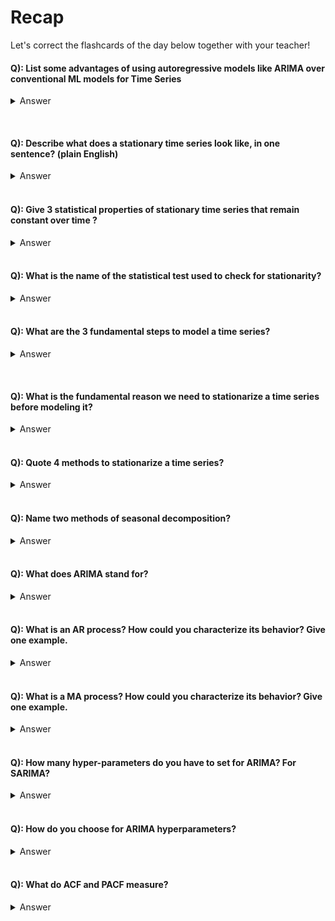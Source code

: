 # Recap
Let's correct the flashcards of the day below together with your teacher!


#### Q): List some advantages of using autoregressive models like ARIMA over conventional ML models for Time Series
<details>
    <summary>Answer</summary>

- Only one single ARIMA model is required to forecast _any_ time horizon ahead.
- Indeed, they model the **recursive** behavior of the data, forecasting one data point after the other
- You can compute a 95% confidence interval on your forecasts

</details>

&nbsp;
&nbsp;

#### Q): Describe what does a stationary time series look like, in one sentence? (plain English)
<details>
    <summary>Answer</summary>

"Wherever you look at it, your conclusions about its properties should be roughly the same."

</details>
&nbsp;
&nbsp;

#### Q): Give 3 statistical properties of stationary time series that remain constant over time ?
<details>
    <summary>Answer</summary>

Constant mean, constant variance, and constant autocorrelation

</details>
&nbsp;
&nbsp;

#### Q): What is the name of the statistical test used to check for stationarity?
<details>
    <summary>Answer</summary>

- Augmented Dickey Fuller - ADF Tests
- Consider the time series stationary when its `p-value` is below 0.05

</details>
&nbsp;
&nbsp;

#### Q): What are the 3 fundamental steps to model a time series?
<details>
    <summary>Answer</summary>

- First, stationarize your time series
- Then, forecast the stationary TS by prolongating its constant statistical properties over time. (AR/MA modeling is one way of doing so)
- Finally, transform back to the initial time series

</details>

&nbsp;
&nbsp;

#### Q): What is the fundamental reason we need to stationarize a time series before modeling it?
<details>
    <summary>Answer</summary>

- As its statistical properties are by definition **constant over time**, we can safely prolongate them in the future!
- We are never safe from unexpected changes (black swans), but we can quantify probabilities that they will stay constant (uncertainty intervals)
- AR/MA modeling is one way to do so. Many other methods exists. 

</details>
&nbsp;
&nbsp;

#### Q): Quote 4 methods to stationarize a time series?
<details>
    <summary>Answer</summary>

- Detrending (ex: taking the log, removing linear increase, etc...)
- Deseasonalizing (ex: using statsmodels `seasonal_decompose`)
- Differencing (ex: $y(t) - y(t-1)$)
- Seasonal differencing (ex: $y(t) - y(t-12)$)

</details>
&nbsp;
&nbsp;

#### Q): Name two methods of seasonal decomposition?
<details>
    <summary>Answer</summary>

- Additive Decomposition (y = Trend + Seasonal + Residuals)
- Multiplicative Decomposition (y = Trend * Seasonal * Residuals)

</details>
&nbsp;
&nbsp;

#### Q): What does ARIMA stand for?
<details>
    <summary>Answer</summary>

ARIMA stands for Auto-Regressive Integrated Moving-Average
- Step 1: **stationarize** the TS using differencing
- Step 2: **model** the stationary TS as the combination of an AR + MA processes
- Step 3: **extend** the stationary TS in the future
- Step 4: integrate back the differenced time-series to get the final forecast

</details>
&nbsp;
&nbsp;

#### Q): What is an AR process? How could you characterize its behavior? Give one example.
<details>
    <summary>Answer</summary>

- AR stands for "Auto-Regressive"
- A process whose values are a direct linear combinations of its past values
- In such processes, a one time "shock" will propagate far in the future
- e.g. the atmospheric CO2 concentration (when an giant forest-fire suddenly increases it, CO2 concentration is raised for decades)

</details>
&nbsp;
&nbsp;

#### Q): What is a MA process? How could you characterize its behavior? Give one example.
<details>
    <summary>Answer</summary>

- MA stands for "Moving-Average"
- A process whose values are a direct linear combinations of its past changes
- In such processes, any "shock" will have a limited time effect (rebound/elastic behavior)
- e.g. a country's GDP growth in % (when a pandemic shock lowers it to -10%, it may bounce back to +5% the following year)

</details>
&nbsp;
&nbsp;

#### Q): How many hyper-parameters do you have to set for ARIMA? For SARIMA?
<details>
    <summary>Answer</summary>

- 3 for ARIMA(p,d,q)
- 7 for SARIMA(p,d,q, P,D,Q, S)

</details>
&nbsp;
&nbsp;

#### Q): How do you choose for ARIMA hyperparameters?
<details>
    <summary>Answer</summary>

- Diff (d): minimum number of differences before you achieve stationarity
- AR term numbers (p): number of non-null terms in PACF plots of stationary TS
- MA term numbers (p): number of non-null terms in ACF plots of stationary TS

</details>
&nbsp;
&nbsp;

#### Q): What do ACF and PACF measure?
<details>
    <summary>Answer</summary>

- ACF: Measure of the **simple correlation coefs** between $Y(t)$ and each lagged features $Y(t-i)$
- PACF: Measure of the **partial correlation coefs** between $Y(t)$ and each lagged features $Y(t-i)$

</details>
&nbsp;
&nbsp;
